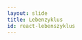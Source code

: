 ```yaml
---
layout: slide
title: Lebenzyklus
id: react-lebenszyklus
---
```

<section markdown="1">
</section>
<section markdown="1">
</section>
